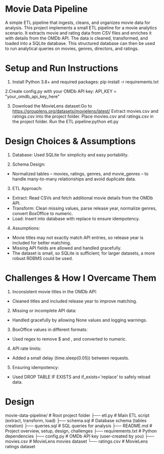 # Movie Data Pipeline

A simple ETL pipeline that ingests, cleans, and organizes movie data for analysis.
This project implements a small ETL pipeline for a movie analytics scenario.
It extracts movie and rating data from CSV files and enriches it with details from the OMDb API.
The data is cleaned, transformed, and loaded into a SQLite database.
This structured database can then be used to run analytical queries on movies, genres, directors, and ratings.

# Setup and Run Instructions

1. Install Python 3.8+ and required packages:
   pip install -r requirements.txt

2.Create config.py with your OMDb API key:
   API_KEY = "your_omdb_api_key_here"

3. Download the MovieLens dataset:Go to https://grouplens.org/datasets/movielens/latest/
   Extract movies.csv and ratings.csv into the project folder.
   Place movies.csv and ratings.csv in the project folder.
   Run the ETL pipeline:python etl.py

# Design Choices & Assumptions

1. Database: Used SQLite for simplicity and easy portability.

2. Schema Design: 
  * Normalized tables – movies, ratings, genres, and movie_genres – to handle many-to-many relationships and avoid duplicate data.

3. ETL Approach:
  * Extract: Read CSVs and fetch additional movie details from the OMDb API.
  * Transform: Clean missing values, parse release year, normalize genres, convert BoxOffice to numeric.
  * Load: Insert into database with replace to ensure idempotency.

4. Assumptions:
  * Movie titles may not exactly match API entries, so release year is included for better matching.
  * Missing API fields are allowed and handled gracefully.
  * The dataset is small, so SQLite is sufficient; for larger datasets, a more robust RDBMS could be used.

# Challenges & How I Overcame Them
1. Inconsistent movie titles in the OMDb API: 
  * Cleaned titles and included release year to improve matching.

2. Missing or incomplete API data: 
  * Handled gracefully by allowing None values and logging warnings.

3. BoxOffice values in different formats: 
  * Used regex to remove $ and , and converted to numeric.

4. API rate limits: 
  * Added a small delay (time.sleep(0.05)) between requests.

5. Ensuring idempotency: 
  * Used DROP TABLE IF EXISTS and if_exists='replace' to safely reload data.  

# Design
movie-data-pipeline/           # Root project folder
├── etl.py                     # Main ETL script (extract, transform, load)
├── schema.sql                  # Database schema (tables creation)
├── queries.sql                 # SQL queries for analysis
├── README.md                   # Project overview, setup, design, challenges
├── requirements.txt            # Python dependencies
├── config.py                   # OMDb API key (user-created by you)
├── movies.csv                  # MovieLens movies dataset
└── ratings.csv                 # MovieLens ratings dataset  
